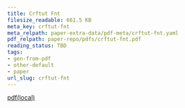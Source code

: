 ```yaml
---
title: Crftut Fnt
filesize_readable: 661.5 KB
meta_key: crftut-fnt
meta_relpath: paper-extra-data/pdf-meta/crftut-fnt.yaml
pdf_relpath: paper-repo/pdfs/crftut-fnt.pdf
reading_status: TBD
tags:
- gen-from-pdf
- other-default
- paper
url_slug: crftut-fnt
---
```


[pdf(local)](../../paper-repo/pdfs/crftut-fnt.pdf)
